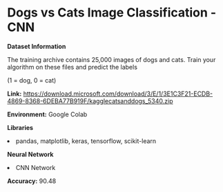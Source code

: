 # Dogs vs Cats Image Classification - CNN

**Dataset Information**

The training archive contains 25,000 images of dogs and cats. Train your algorithm on these files and predict the labels

(1 = dog, 0 = cat)

**Link:** https://download.microsoft.com/download/3/E/1/3E1C3F21-ECDB-4869-8368-6DEBA77B919F/kagglecatsanddogs_5340.zip

**Environment:** Google Colab

**Libraries**

<li>pandas, matplotlib, keras, tensorflow, scikit-learn

**Neural Network**

<li>CNN Network
  
**Accuracy:** 90.48
